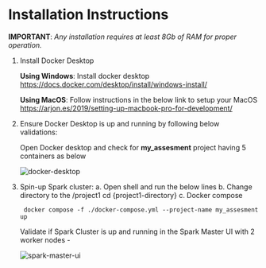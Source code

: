 # Installation Instructions
 

**IMPORTANT**: *Any installation requires at least 8Gb of RAM for proper operation.*

1. Install Docker Desktop

	  **Using Windows**: Install docker desktop https://docs.docker.com/desktop/install/windows-install/
	
	  **Using MacOS**: Follow instructions in the below link to setup your MacOS https://arjon.es/2019/setting-up-macbook-pro-for-development/

2. Ensure Docker Desktop is up and running by following below validations:
	
	Open Docker desktop and check for **my_assesment** project having 5 containers as below

	  ![docker-desktop](https://github.com/ProjectsForDataChapter/data_engineering_takehome1/blob/main/pictures/docker-desktop-containers.png)

3. Spin-up Spark cluster: 
	a. Open shell and run the below lines
	b. Change directory to the /project1
		cd {project1-directory}
	c. Docker compose
	
		docker compose -f ./docker-compose.yml --project-name my_assesment up
	
	
   	Validate if Spark Cluster is up and running in the Spark Master UI with 2 worker nodes -
	
   	![spark-master-ui](https://github.com/ProjectsForDataChapter/data_engineering_takehome1/blob/main/pictures/spark-master-ui.png)

